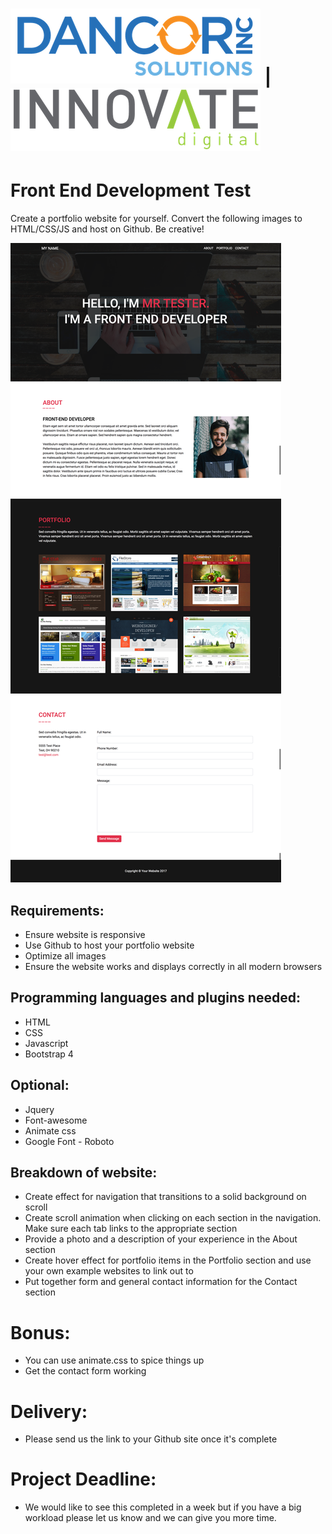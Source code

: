 # ![lbdi](img/Dancor_Solutions_Logo.png) | ![lbdi](img/INNOVATE-Logo.png)
# Front End Development Test
Create a portfolio website for yourself. Convert the following images to HTML/CSS/JS and host on Github. Be creative!

![lbdi](img/desktop_version.png)
## Requirements:
  * Ensure website is responsive
  * Use Github to host your portfolio website
  * Optimize all images
  * Ensure the website works and displays correctly in all modern browsers

## Programming languages and plugins needed:
  * HTML
  * CSS
  * Javascript
  * Bootstrap 4

## Optional:
  * Jquery
  * Font-awesome
  * Animate css
  * Google Font - Roboto
  
## Breakdown of website:
  * Create effect for navigation that transitions to a solid background on scroll
  * Create scroll animation when clicking on each section in the navigation. Make sure each tab links to the appropriate section
  * Provide a photo and a description of your experience in the About section
  * Create hover effect for portfolio items in the Portfolio section and use your own example websites to link out to
  * Put together form and general contact information for the Contact section

# Bonus:
  * You can use animate.css to spice things up
  * Get the contact form working
  
# Delivery:
  * Please send us the link to your Github site once it's complete

# Project Deadline:
  * We would like to see this completed in a week but if you have a big workload please let us know and we can give you more time.

